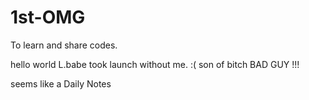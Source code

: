 # 1st-OMG
To learn and share codes.

hello world
L.babe took launch without me. :(    son of bitch
BAD GUY !!!

seems like a Daily Notes
